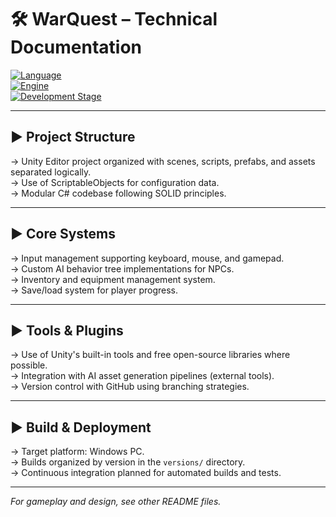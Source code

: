 # 🛠️ WarQuest – Technical Documentation

[![Language](https://img.shields.io/badge/Language-C%23-blue.svg?style=flat)]()  
[![Engine](https://img.shields.io/badge/Engine-Unity_2022.3LTS-blue?style=flat&logo=unity)]()  
[![Development Stage](https://img.shields.io/badge/Status-In%20Development-orange?style=flat)]()

---

## ▶️ Project Structure

→ Unity Editor project organized with scenes, scripts, prefabs, and assets separated logically.  
→ Use of ScriptableObjects for configuration data.  
→ Modular C# codebase following SOLID principles.

---

## ▶️ Core Systems

→ Input management supporting keyboard, mouse, and gamepad.  
→ Custom AI behavior tree implementations for NPCs.  
→ Inventory and equipment management system.  
→ Save/load system for player progress.

---

## ▶️ Tools & Plugins

→ Use of Unity's built-in tools and free open-source libraries where possible.  
→ Integration with AI asset generation pipelines (external tools).  
→ Version control with GitHub using branching strategies.

---

## ▶️ Build & Deployment

→ Target platform: Windows PC.  
→ Builds organized by version in the `versions/` directory.  
→ Continuous integration planned for automated builds and tests.

---

*For gameplay and design, see other README files.*
